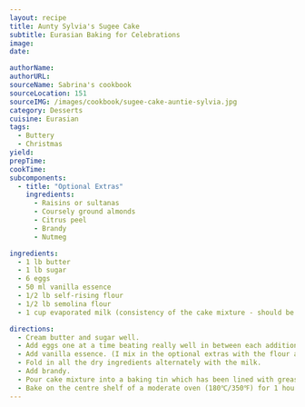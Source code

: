 ```yaml
---
layout: recipe
title: Aunty Sylvia's Sugee Cake
subtitle: Eurasian Baking for Celebrations
image:
date:

authorName:
authorURL:
sourceName: Sabrina's cookbook
sourceLocation: 151
sourceIMG: /images/cookbook/sugee-cake-auntie-sylvia.jpg
category: Desserts
cuisine: Eurasian
tags:
  - Buttery
  - Christmas
yield:
prepTime:
cookTime:
subcomponents:
  - title: "Optional Extras"
    ingredients:
      - Raisins or sultanas
      - Coursely ground almonds
      - Citrus peel
      - Brandy
      - Nutmeg

ingredients:
  - 1 lb butter
  - 1 lb sugar
  - 6 eggs
  - 50 ml vanilla essence
  - 1/2 lb self-rising flour
  - 1/2 lb semolina flour
  - 1 cup evaporated milk (consistency of the cake mixture - should be able to drop from spoon when tested)

directions:
  - Cream butter and sugar well.
  - Add eggs one at a time beating really well in between each addition.
  - Add vanilla essence. (I mix in the optional extras with the flour and semolina)
  - Fold in all the dry ingredients alternately with the milk.
  - Add brandy.
  - Pour cake mixture into a baking tin which has been lined with greaseproof paper.
  - Bake on the centre shelf of a moderate oven (180℃/350℉) for 1 hour or so until the centre of the cake is cooked. Test with metal or bamboo skewer.
---
```

